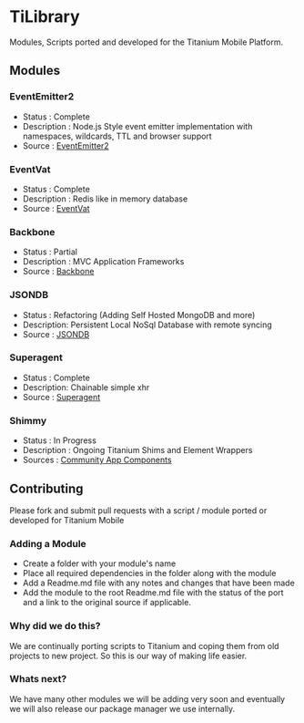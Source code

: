 # TiLibrary

Modules, Scripts ported and developed for the Titanium Mobile Platform.

## Modules

### EventEmitter2
  - Status : Complete
  - Description : Node.js Style event emitter implementation with namespaces, wildcards, TTL and browser support
  - Source : [EventEmitter2](https://github.com/hij1nx/EventEmitter2)

### EventVat
  - Status : Complete
  - Description : Redis like in memory database
  - Source : [EventVat](https://github.com/hij1nx/EventVat)

### Backbone
  - Status : Partial
  - Description : MVC Application Frameworks
  - Source : [Backbone](https://github.com/documentcloud/backbone)

### JSONDB
  - Status : Refactoring (Adding Self Hosted MongoDB and more)
  - Description: Persistent Local NoSql Database with remote syncing
  - Source : [JSONDB](https://github.com/dan-eyles/jsondb-public)

### Superagent
  - Status : Complete
  - Description: Chainable simple xhr
  - Source : [Superagent](https://github.com/visionmedia/superagent.git)

### Shimmy
  - Status : In Progress
  - Description : Ongoing Titanium Shims and Element Wrappers
  - Sources : [Community App Components](https://github.com/appcelerator-titans/App/blob/master/Community/Resources/ui/components.js)

## Contributing

Please fork and submit pull requests with a script / module ported or developed for Titanium Mobile

### Adding a Module

  - Create a folder with your module's name
  - Place all required dependencies in the folder along with the module
  - Add a Readme.md file with any notes and changes that have been made
  - Add the module to the root Readme.md file with the status of the port and a link to the original source if applicable.

### Why did we do this?

We are continually porting scripts to Titanium and coping them from old projects to new project. So this is our way of making life easier.

### Whats next?

We have many other modules we will be adding very soon and eventually we will also release our package manager we use internally.